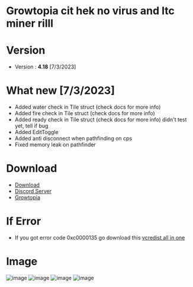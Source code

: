# Growtopia cit hek no virus and ltc miner rilll
# Version
* Version : <b>4.18</b> [7/3/2023]
# What new [7/3/2023]
* Added water check in Tile struct (check docs for more info)
* Added fire check in Tile struct (check docs for more info)
* Added ready check in Tile struct (check docs for more info) didn't test yet, tell if bug
* Added EditToggle
* Added anti disconnect when pathfinding on cps
* Fixed memory leak on pathfinder
# Download
* [Download](https://link-target.net/549925/growpai-418-hihi)
* [Discord Server](https://discord.gg/growpai)
* [Growtopia](https://growtopiagame.com/Growtopia-Installer.exe)

# If Error
* If you got error code 0xc0000135 go download this [vcredist all in one](https://www.techpowerup.com/download/visual-c-redistributable-runtime-package-all-in-one)

# Image
![image](https://user-images.githubusercontent.com/53701922/205014438-9e8a3ec7-35c6-40a7-be13-478d01efcc51.png)
![image](https://user-images.githubusercontent.com/53701922/205014492-a8d38d18-4ce4-4a75-ae5c-cdef691195b1.png)
![image](https://user-images.githubusercontent.com/53701922/205014619-203e40a4-3fcb-48c8-ad79-a78c7f983fc1.png)
![image](https://user-images.githubusercontent.com/53701922/205014578-27c85b1f-b075-46b5-9672-2881e22bffb6.png)
